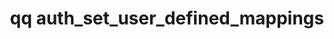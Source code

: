 ---
category: auth
command: auth_set_user_defined_mappings
keywords: qq, qq_cli, auth_set_user_defined_mappings
optional_options:
- alternate: []
  help: JSON-encoded file containing mappings.
  name: --file
  required: false
- alternate: []
  help: Read JSON-encoded mappings from stdin
  name: --stdin
  required: false
permalink: /qq-cli-command-guide/auth/auth_set_user_defined_mappings.html
positional_options: []
sidebar: qq_cli_command_reference_sidebar
summary: This section explains how to use the <code>qq auth_set_user_defined_mappings</code>
  command.
synopsis: Replace the configured set of AD/LDAP static identity mappings.
title: qq auth_set_user_defined_mappings
usage: qq auth_set_user_defined_mappings [-h] (--file FILE | --stdin)
zendesk_source: qq CLI Command Guide

---